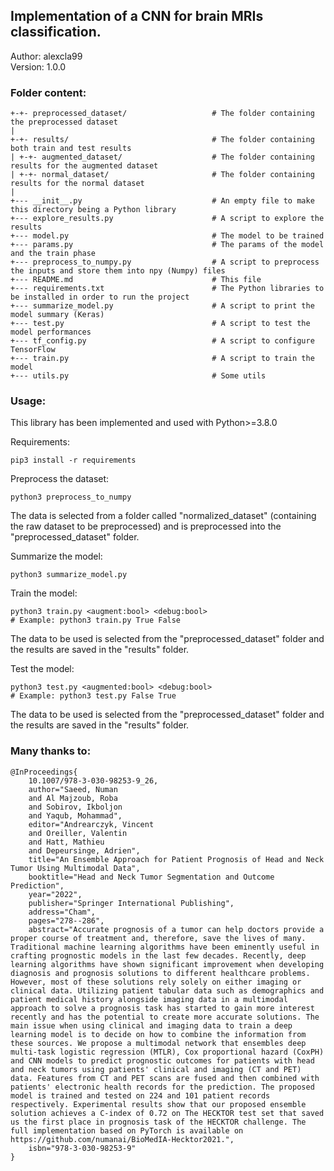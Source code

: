 ## Implementation of a CNN for brain MRIs classification.

Author: alexcla99  
Version: 1.0.0

### Folder content:

```
+-+- preprocessed_dataset/                   # The folder containing the preprocessed dataset
|
+-+- results/                                # The folder containing both train and test results
| +-+- augmented_dataset/                    # The folder containing results for the augmented dataset
| +-+- normal_dataset/                       # The folder containing results for the normal dataset
|
+--- __init__.py                             # An empty file to make this directory being a Python library
+--- explore_results.py                      # A script to explore the results
+--- model.py                                # The model to be trained
+--- params.py                               # The params of the model and the train phase
+--- preprocess_to_numpy.py                  # A script to preprocess the inputs and store them into npy (Numpy) files
+--- README.md                               # This file
+--- requirements.txt                        # The Python libraries to be installed in order to run the project
+--- summarize_model.py                      # A script to print the model summary (Keras)
+--- test.py                                 # A script to test the model performances
+--- tf_config.py                            # A script to configure TensorFlow
+--- train.py                                # A script to train the model
+--- utils.py                                # Some utils
```

### Usage:

This library has been implemented and used with Python>=3.8.0

Requirements:
```Shell
pip3 install -r requirements
```

Preprocess the dataset:
```Shell
python3 preprocess_to_numpy
```
The data is selected from a folder called "normalized_dataset" (containing the raw dataset to be preprocessed) and is preprocessed into the "preprocessed_dataset" folder.

Summarize the model:
```Shell
python3 summarize_model.py
```

Train the model:
```Shell
python3 train.py <augment:bool> <debug:bool>
# Example: python3 train.py True False
```
The data to be used is selected from the "preprocessed_dataset" folder and the results are saved in the "results" folder.

Test the model:
```Shell
python3 test.py <augmented:bool> <debug:bool>
# Example: python3 test.py False True
```
The data to be used is selected from the "preprocessed_dataset" folder and the results are saved in the "results" folder.

### Many thanks to:

```Bib
@InProceedings{
	10.1007/978-3-030-98253-9_26,
	author="Saeed, Numan
	and Al Majzoub, Roba
	and Sobirov, Ikboljon
	and Yaqub, Mohammad",
	editor="Andrearczyk, Vincent
	and Oreiller, Valentin
	and Hatt, Mathieu
	and Depeursinge, Adrien",
	title="An Ensemble Approach for Patient Prognosis of Head and Neck Tumor Using Multimodal Data",
	booktitle="Head and Neck Tumor Segmentation and Outcome Prediction",
	year="2022",
	publisher="Springer International Publishing",
	address="Cham",
	pages="278--286",
	abstract="Accurate prognosis of a tumor can help doctors provide a proper course of treatment and, therefore, save the lives of many. Traditional machine learning algorithms have been eminently useful in crafting prognostic models in the last few decades. Recently, deep learning algorithms have shown significant improvement when developing diagnosis and prognosis solutions to different healthcare problems. However, most of these solutions rely solely on either imaging or clinical data. Utilizing patient tabular data such as demographics and patient medical history alongside imaging data in a multimodal approach to solve a prognosis task has started to gain more interest recently and has the potential to create more accurate solutions. The main issue when using clinical and imaging data to train a deep learning model is to decide on how to combine the information from these sources. We propose a multimodal network that ensembles deep multi-task logistic regression (MTLR), Cox proportional hazard (CoxPH) and CNN models to predict prognostic outcomes for patients with head and neck tumors using patients' clinical and imaging (CT and PET) data. Features from CT and PET scans are fused and then combined with patients' electronic health records for the prediction. The proposed model is trained and tested on 224 and 101 patient records respectively. Experimental results show that our proposed ensemble solution achieves a C-index of 0.72 on The HECKTOR test set that saved us the first place in prognosis task of the HECKTOR challenge. The full implementation based on PyTorch is available on https://github.com/numanai/BioMedIA-Hecktor2021.",
	isbn="978-3-030-98253-9"
}
```
